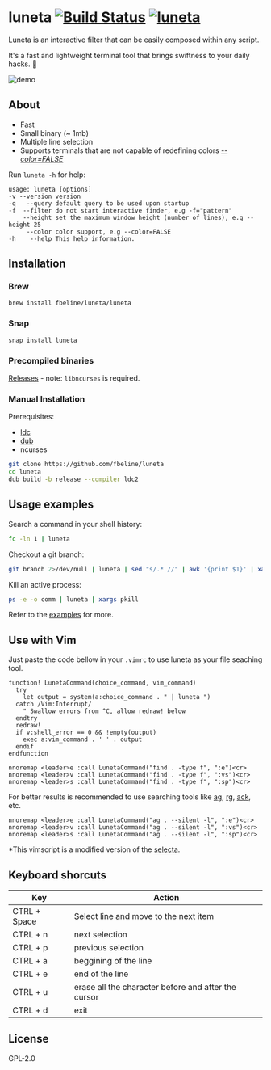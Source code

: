 # luneta [![Build Status](https://travis-ci.org/fbeline/luneta.svg?branch=master)](https://travis-ci.org/fbeline/luneta) [![luneta](https://snapcraft.io//luneta/badge.svg)](https://snapcraft.io/luneta)

Luneta is an interactive filter that can be easily composed within any script.

It's a fast and lightweight terminal tool that brings swiftness to your daily hacks. :shell:

![demo](https://user-images.githubusercontent.com/5730881/80897768-d141e980-8cd2-11ea-8548-91f712cf607d.gif)

## About

- Fast
- Small binary (~ 1mb)
- Multiple line selection
- Supports terminals that are not capable of redefining colors [_--color=FALSE_](https://asciinema.org/a/321218)

Run `luneta -h` for help:

```
usage: luneta [options]
-v --version version
-q   --query default query to be used upon startup
-f  --filter do not start interactive finder, e.g -f="pattern"
    --height set the maximum window height (number of lines), e.g --height 25
     --color color support, e.g --color=FALSE
-h    --help This help information.
```

## Installation

### Brew

`brew install fbeline/luneta/luneta`

### Snap

`snap install luneta`

### Precompiled binaries

[Releases](https://github.com/fbeline/luneta/releases) - 
note: `libncurses` is required.

### Manual Installation

Prerequisites:

- [ldc](https://dlang.org/download.html)
- [dub](https://code.dlang.org/download)
- ncurses

```bash
git clone https://github.com/fbeline/luneta
cd luneta
dub build -b release --compiler ldc2
```

## Usage examples

Search a command in your shell history:

```bash
fc -ln 1 | luneta
```

Checkout a git branch:

```bash
git branch 2>/dev/null | luneta | sed "s/.* //" | awk '{print $1}' | xargs git checkout
```

Kill an active process:

```bash
ps -e -o comm | luneta | xargs pkill
```

Refer to the [examples](/examples.md) for more.

## Use with Vim

Just paste the code bellow in your `.vimrc` to use luneta as your file seaching tool.

```
function! LunetaCommand(choice_command, vim_command)
  try
    let output = system(a:choice_command . " | luneta ")
  catch /Vim:Interrupt/
    " Swallow errors from ^C, allow redraw! below
  endtry
  redraw!
  if v:shell_error == 0 && !empty(output)
    exec a:vim_command . ' ' . output
  endif
endfunction

nnoremap <leader>e :call LunetaCommand("find . -type f", ":e")<cr>
nnoremap <leader>v :call LunetaCommand("find . -type f", ":vs")<cr>
nnoremap <leader>s :call LunetaCommand("find . -type f", ":sp")<cr>
```

For better results is recommended to use searching tools like
[ag](https://github.com/ggreer/the_silver_searcher),
[rg](https://github.com/BurntSushi/ripgrep),
[ack](https://beyondgrep.com/), etc.

```
nnoremap <leader>e :call LunetaCommand("ag . --silent -l", ":e")<cr>
nnoremap <leader>v :call LunetaCommand("ag . --silent -l", ":vs")<cr>
nnoremap <leader>s :call LunetaCommand("ag . --silent -l", ":sp")<cr>
```

*This vimscript is a modified version of the [selecta](https://github.com/garybernhardt/selecta#use-with-vim).

## Keyboard shorcuts

| Key | Action |
|-----|--------|
| CTRL + Space | Select line and move to the next item |
| CTRL + n | next selection  |
| CTRL + p | previous selection  |
| CTRL + a | beggining of the line  |
| CTRL + e | end of the line  |
| CTRL + u | erase all the character before and after the cursor |
| CTRL + d | exit |

## License

GPL-2.0
